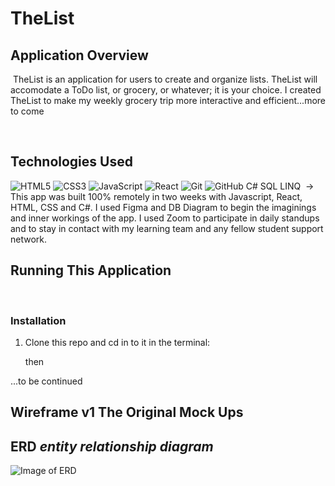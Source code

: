 # TheList

## Application Overview

​
TheList is an application for users to create and organize lists. TheList will accomodate a ToDo list, or grocery, or whatever; it is your choice. I created TheList to make my weekly grocery trip more interactive and efficient...more to come

​

## Technologies Used

![HTML5](https://img.shields.io/badge/html5%20-%23E34F26.svg?&style=for-the-badge&logo=html5&logoColor=white)
![CSS3](https://img.shields.io/badge/css3%20-%231572B6.svg?&style=for-the-badge&logo=css3&logoColor=white)
![JavaScript](https://img.shields.io/badge/javascript%20-%23323330.svg?&style=for-the-badge&logo=javascript&logoColor=%23F7DF1E)
![React](https://img.shields.io/badge/react%20-%2320232a.svg?&style=for-the-badge&logo=react&logoColor=%2361DAFB)
![Git](https://img.shields.io/badge/git%20-%23F05033.svg?&style=for-the-badge&logo=git&logoColor=white)
![GitHub](https://img.shields.io/badge/github%20-%23121011.svg?&style=for-the-badge&logo=github&logoColor=white)
C#
SQL
LINQ
​
-> This app was built 100% remotely in two weeks with Javascript, React, HTML, CSS and C#. I used Figma and DB Diagram to begin the imaginings and inner workings of the app. I used Zoom to participate in daily standups and to stay in contact with my learning team and any fellow student support network.

## Running This Application

​

### Installation

1. Clone this repo and cd in to it in the terminal:

   then

...to be continued

## Wireframe v1 The Original Mock Ups

<!-- ![Image of wireframe2]()
![Image of wireframe4]()
![Image of wireframe7]() -->

## ERD _entity relationship diagram_

![Image of ERD](src/images/NewERD.png)

